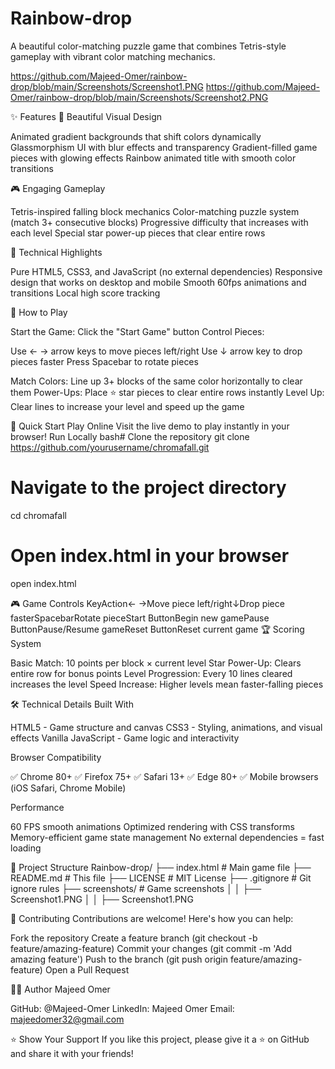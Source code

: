 # Rainbow-drop
A beautiful color-matching puzzle game that combines Tetris-style gameplay with vibrant color matching mechanics.

https://github.com/Majeed-Omer/rainbow-drop/blob/main/Screenshots/Screenshot1.PNG
https://github.com/Majeed-Omer/rainbow-drop/blob/main/Screenshots/Screenshot2.PNG

✨ Features
🎨 Beautiful Visual Design

Animated gradient backgrounds that shift colors dynamically
Glassmorphism UI with blur effects and transparency
Gradient-filled game pieces with glowing effects
Rainbow animated title with smooth color transitions

🎮 Engaging Gameplay

Tetris-inspired falling block mechanics
Color-matching puzzle system (match 3+ consecutive blocks)
Progressive difficulty that increases with each level
Special star power-up pieces that clear entire rows

🔧 Technical Highlights

Pure HTML5, CSS3, and JavaScript (no external dependencies)
Responsive design that works on desktop and mobile
Smooth 60fps animations and transitions
Local high score tracking

🎯 How to Play

Start the Game: Click the "Start Game" button
Control Pieces:

Use ← → arrow keys to move pieces left/right
Use ↓ arrow key to drop pieces faster
Press Spacebar to rotate pieces


Match Colors: Line up 3+ blocks of the same color horizontally to clear them
Power-Ups: Place ⭐ star pieces to clear entire rows instantly
Level Up: Clear lines to increase your level and speed up the game

🚀 Quick Start
Play Online
Visit the live demo to play instantly in your browser!
Run Locally
bash# Clone the repository
git clone https://github.com/yourusername/chromafall.git

# Navigate to the project directory
cd chromafall

# Open index.html in your browser
open index.html

🎮 Game Controls
KeyAction← →Move piece left/right↓Drop piece fasterSpacebarRotate pieceStart ButtonBegin new gamePause ButtonPause/Resume gameReset ButtonReset current game
🏆 Scoring System

Basic Match: 10 points per block × current level
Star Power-Up: Clears entire row for bonus points
Level Progression: Every 10 lines cleared increases the level
Speed Increase: Higher levels mean faster-falling pieces

🛠️ Technical Details
Built With

HTML5 - Game structure and canvas
CSS3 - Styling, animations, and visual effects
Vanilla JavaScript - Game logic and interactivity

Browser Compatibility

✅ Chrome 80+
✅ Firefox 75+
✅ Safari 13+
✅ Edge 80+
✅ Mobile browsers (iOS Safari, Chrome Mobile)

Performance

60 FPS smooth animations
Optimized rendering with CSS transforms
Memory-efficient game state management
No external dependencies = fast loading

📁 Project Structure
Rainbow-drop/
├── index.html              # Main game file
├── README.md               # This file
├── LICENSE                 # MIT License
├── .gitignore             # Git ignore rules
├── screenshots/        # Game screenshots
│   │   ├── Screenshot1.PNG
│   │   ├── Screenshot1.PNG

🤝 Contributing
Contributions are welcome! Here's how you can help:

Fork the repository
Create a feature branch (git checkout -b feature/amazing-feature)
Commit your changes (git commit -m 'Add amazing feature')
Push to the branch (git push origin feature/amazing-feature)
Open a Pull Request

👨‍💻 Author
Majeed Omer

GitHub: @Majeed-Omer
LinkedIn: Majeed Omer
Email: majeedomer32@gmail.com

⭐ Show Your Support
If you like this project, please give it a ⭐ on GitHub and share it with your friends!

